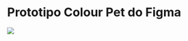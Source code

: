 # Prototipo Colour Pet do Figma

<a href="https://www.figma.com/file/T1njnP2qiefHMbsc7UvCEN/Colour-Pet?type=design&node-id=0%3A1&mode=design&t=MsJzX242ilnncQ5R-1"> <img src="Projeto.png" /> </a>
